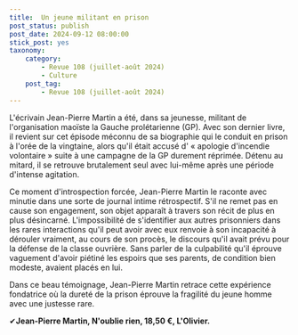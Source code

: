 ```yaml
---
title:  Un jeune militant en prison
post_status: publish
post_date: 2024-09-12 08:00:00
stick_post: yes
taxonomy:
    category:
        - Revue 108 (juillet-août 2024)
        - Culture
    post_tag:
        - Revue 108 (juillet-août 2024)
---
```




 L'écrivain Jean-Pierre Martin a été, dans sa jeunesse, militant de l'organisation maoïste la Gauche prolétarienne (GP). Avec son dernier livre, il revient sur cet épisode méconnu de sa biographie qui le conduit en prison à l'orée de la vingtaine, alors qu'il était accusé d' « apologie d'incendie volontaire » suite à une campagne de la GP durement réprimée. Détenu au mitard, il se retrouve brutalement seul avec lui-même après une période d'intense agitation.

 Ce moment d'introspection forcée, Jean-Pierre Martin le raconte avec minutie dans une sorte de journal intime rétrospectif. S'il ne remet pas en cause son engagement, son objet apparaît à travers son récit de plus en plus désincarné. L'impossibilité de s'identifier aux autres prisonniers dans les rares interactions qu'il peut avoir avec eux renvoie à son incapacité à dérouler vraiment, au cours de son procès, le discours qu'il avait prévu pour la défense de la classe ouvrière. Sans parler de la culpabilité qu'il éprouve vaguement d'avoir piétiné les espoirs que ses parents, de condition bien modeste, avaient placés en lui.

 Dans ce beau témoignage, Jean-Pierre Martin retrace cette expérience fondatrice où la dureté de la prison éprouve la fragilité du jeune homme avec une justesse rare.

 ✔**Jean-Pierre Martin, N'oublie rien, 18,50 €, L'Olivier.**

